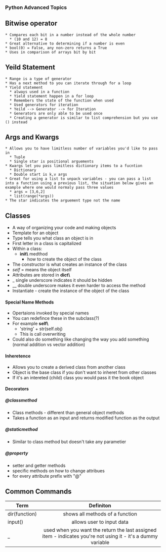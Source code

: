   ### Python Advanced Topics
  
  ## Bitwise operator
    * Compares each bit in a number instead of the whole number
      * (10 and 12) = 8
    * Great alternative to determining if a number is even 
    * bool(0) = False, any non-zero returns a True
    * Uses in comparison of arrays bit by bit
  
  
  ## Yeild Statement
  
    * Range is a type of generator
    * Has a next method to you can iterate through for a loop
    * Yield statement 
      * always used in a function
      * Yield statement happen in a for loop 
      * Remembers the state of the function when used 
      * Used generators for iteration
      * Yeild --> Generator --> for Iteration
      * Generators are only able to be used once
      * Creating a generator is similar to list comprehension but you use () instead 
  
  ## Args and Kwargs
    * Allows you to have limitless number of variables you'd like to pass in
      * Tuple
      * Single star is positional arguements
    * Kwargs let you pass limitless dictionary items to a fucntion
      * Dictionary
      * Double start is k,v args
    * Great for using a list to unpack variables - you can pass a list into a function using a previous list, the situation below gives an example where one would normaly pass three values
      * args = [3,6,2]
      * list(range(*args))
    * The star indicates the arguement type not the name
  
  ## Classes
  * A way of organizing your code and making objects
  * Template for an object
  * Type tells you what class an object is in
  * First letter in a class is capitalized
  * Within a class:
    * __init\\__ medthod 
      * how to create the object of the class
  * The constructor is what creates an instance of the class
  * *self* = means the object itself
  * Attributes are stored in __dict\\__
  * _ single underscore indicates it should be hidden
  * __ double underscore makes it even harder to access the method
  * Instantiate - create the instance of the object of the class
  
  #### Special Name Methods
  * Opertaions invoked by special names 
  * You can redefince these in the subclass(?)
  * For example __self\\__
    * 'string' + str(self.obj)
    * This is call overwriting 
  * Could also do something like changing the way you add something (normal addition vs vector addition)
  
  #### Inheretence 
  
  * Allows you to create a derived class from another class
  * Object is the base class if you don't want to inheret from other classes 
  * If it's an intereted (child) class you would pass it the book object
  
  #### Decorators 
  
  ##### @classmethod
  * Class methods - different than general object methods
  * Takes a function as an input and returns modified function as the output
  
  ##### @staticmethod
  * Similar to class method but doesn't take any parametier 
  
  ##### @property
  * setter and getter methods
  * specific methods on how to change attribues
  * for every attribute prefix with "@"
  
      
      
  ## Common Commands
  | Term       | Definiton        |
  | ------------- |:-------------:|
  |dir(function)|shows all methods of a function|
  |input()|allows user to input data|
  |_ |used when you want the return the last assigned item - indicates you're not using it - it's a dummy variable |
  
